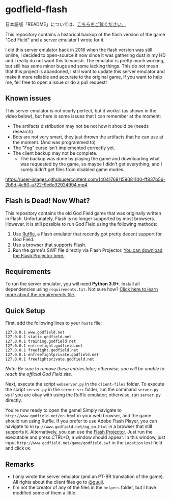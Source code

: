 # godfield-flash

日本語版「README」については、[こちらをご覧ください。](https://github.com/Igoorx/godfield-flash/blob/master/README_JP.md)

This repository contains a historical backup of the flash version of the game "God Field" and a server emulator I wrote for it.

I did this server emulator back in 2016 when the flash version was still online, I decided to open-source it now since it was gathering dust in my HD and I really do not want this to vanish. The emulator is pretty much working, but still has some minor bugs and some lacking things.
This do not mean that this project is abandoned, I still want to update this server emulator and make it more reliable and accurate to the original game, if you want to help me, fell free to open a issue or do a pull request!

## Known issues

This server emulator is not nearly perfect, but it works! (as shown in the video below), but here is some issues that I can remember at the moment:

- The artifacts distribution may not be not how it should be (needs research).
- Bots are not very smart, they just thrown the artifacts that he can use at the moment. (And was programmed to)
- The "Fog" curse isn't implemented correctly yet.
- The client backup may not be complete.
  - The backup was done by playing the game and downloading what was requested by the game, so maybe I didn't get everything, and I surely didn't get files from disabled game modes.

https://user-images.githubusercontent.com/14041768/159081100-ff837b56-2b9d-4c80-a722-9e6e32924994.mp4

## Flash is Dead! Now What?

This repository contains the old God Field game that was originally written in Flash. Unfortunately, Flash is no longer supported by most browsers. However, it is still possible to run God Field using the following methods:

1. Use [Ruffle](https://github.com/ruffle-rs/ruffle), a Flash emulator that recently got pretty decent support for God Field.
2. Use a browser that supports Flash.
3. Run the game's SWF file directly via Flash Projector. [You can download the Flash Projector here.](https://fpdownload.macromedia.com/pub/flashplayer/updaters/32/flashplayer_32_sa.exe)

## Requirements

To run the server emulator, you will need **Python 3.9+**. Install all dependencies using `requirements.txt`. Not sure how? [Click here to learn more about the requirements file.](https://pip.pypa.io/en/stable/user_guide/#requirements-files)

## Quick Setup

First, add the following lines to your `hosts` file:

```
127.0.0.1 www.godfield.net
127.0.0.1 static.godfield.net
127.0.0.1 training.godfield.net
127.0.0.1 enfreefight.godfield.net
127.0.0.1 freefight.godfield.net
127.0.0.1 enfreefightprivate.godfield.net
127.0.0.1 freefightprivate.godfield.net
```

*Note: Be sure to remove these entries later; otherwise, you will be unable to reach the official God Field site.*

Next, execute the script `webserver.py` in the `client-files` folder. To execute the script `server.py` in the `server-src` folder, run the command `server.py --ws` if you are okay with using the Ruffle emulator; otherwise, run `server.py` directly.

You're now ready to open the game! Simply navigate to `http://www.godfield.net/en.html` in your web browser, and the game should run using Ruffle. If you prefer to use Adobe Flash Player, you can navigate to `http://www.godfield.net/og_en.html` in a browser that still supports it. Alternatively, you can use the [Flash Projector](https://fpdownload.macromedia.com/pub/flashplayer/updaters/32/flashplayer_32_sa.exe). Just run the executable and press CTRL+O; a window should appear. In this window, just input `http://www.godfield.net/game/godfield.swf` in the `Location` text field and click `OK`.

## Remarks

- I only wrote the server emulator (and an PT-BR translation of the game). All rights about the client files go to [@guuji](https://twitter.com/guuji).
- I'm not the creator of any of the files in the `helpers` folder, but I have modified some of them a little.
